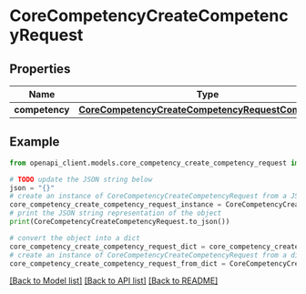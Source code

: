 # CoreCompetencyCreateCompetencyRequest


## Properties

Name | Type | Description | Notes
------------ | ------------- | ------------- | -------------
**competency** | [**CoreCompetencyCreateCompetencyRequestCompetency**](CoreCompetencyCreateCompetencyRequestCompetency.md) |  | 

## Example

```python
from openapi_client.models.core_competency_create_competency_request import CoreCompetencyCreateCompetencyRequest

# TODO update the JSON string below
json = "{}"
# create an instance of CoreCompetencyCreateCompetencyRequest from a JSON string
core_competency_create_competency_request_instance = CoreCompetencyCreateCompetencyRequest.from_json(json)
# print the JSON string representation of the object
print(CoreCompetencyCreateCompetencyRequest.to_json())

# convert the object into a dict
core_competency_create_competency_request_dict = core_competency_create_competency_request_instance.to_dict()
# create an instance of CoreCompetencyCreateCompetencyRequest from a dict
core_competency_create_competency_request_from_dict = CoreCompetencyCreateCompetencyRequest.from_dict(core_competency_create_competency_request_dict)
```
[[Back to Model list]](../README.md#documentation-for-models) [[Back to API list]](../README.md#documentation-for-api-endpoints) [[Back to README]](../README.md)


